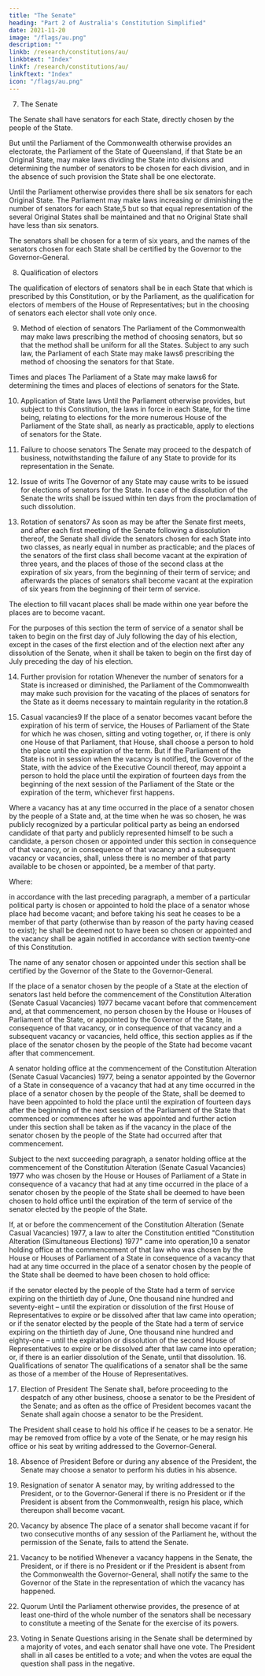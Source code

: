 ```yaml
---
title: "The Senate"
heading: "Part 2 of Australia's Constitution Simplified"
date: 2021-11-20
image: "/flags/au.png"
description: ""
linkb: /research/constitutions/au/
linkbtext: "Index"
linkf: /research/constitutions/au/
linkftext: "Index"
icon: "/flags/au.png"
---
```


7. The Senate

The Senate shall have senators for each State, directly chosen by the people of the State.<!-- , voting, until the Parliament otherwise provides, as one electorate. -->

But until the Parliament of the Commonwealth otherwise provides an electorate, the Parliament of the State of Queensland, if that State be an Original State, may make laws dividing the State into divisions and determining the number of senators to be chosen for each division, and in the absence of such provision the State shall be one electorate.

Until the Parliament otherwise provides there shall be six senators for each Original State. The Parliament may make laws increasing or diminishing the number of senators for each State,5 but so that equal representation of the several Original States shall be maintained and that no Original State shall have less than six senators.

The senators shall be chosen for a term of six years, and the names of the senators chosen for each State shall be certified by the Governor to the Governor-General.

8. Qualification of electors

The qualification of electors of senators shall be in each State that which is prescribed by this Constitution, or by the Parliament, as the qualification for electors of members of the House of Representatives; but in the choosing of senators each elector shall vote only once.

9. Method of election of senators
The Parliament of the Commonwealth may make laws prescribing the method of choosing senators, but so that the method shall be uniform for all the States. Subject to any such law, the Parliament of each State may make laws6 prescribing the method of choosing the senators for that State.

Times and places
The Parliament of a State may make laws6 for determining the times and places of elections of senators for the State.

10. Application of State laws
Until the Parliament otherwise provides, but subject to this Constitution, the laws in force in each State, for the time being, relating to elections for the more numerous House of the Parliament of the State shall, as nearly as practicable, apply to elections of senators for the State.

11. Failure to choose senators
The Senate may proceed to the despatch of business, notwithstanding the failure of any State to provide for its representation in the Senate.

12. Issue of writs
The Governor of any State may cause writs to be issued for elections of senators for the State. In case of the dissolution of the Senate the writs shall be issued within ten days from the proclamation of such dissolution.

13. Rotation of senators7
As soon as may be after the Senate first meets, and after each first meeting of the Senate following a dissolution thereof, the Senate shall divide the senators chosen for each State into two classes, as nearly equal in number as practicable; and the places of the senators of the first class shall become vacant at the expiration of three years, and the places of those of the second class at the expiration of six years, from the beginning of their term of service; and afterwards the places of senators shall become vacant at the expiration of six years from the beginning of their term of service.

The election to fill vacant places shall be made within one year before the places are to become vacant.

For the purposes of this section the term of service of a senator shall be taken to begin on the first day of July following the day of his election, except in the cases of the first election and of the election next after any dissolution of the Senate, when it shall be taken to begin on the first day of July preceding the day of his election.

14. Further provision for rotation
Whenever the number of senators for a State is increased or diminished, the Parliament of the Commonwealth may make such provision for the vacating of the places of senators for the State as it deems necessary to maintain regularity in the rotation.8

15. Casual vacancies9
If the place of a senator becomes vacant before the expiration of his term of service, the Houses of Parliament of the State for which he was chosen, sitting and voting together, or, if there is only one House of that Parliament, that House, shall choose a person to hold the place until the expiration of the term. But if the Parliament of the State is not in session when the vacancy is notified, the Governor of the State, with the advice of the Executive Council thereof, may appoint a person to hold the place until the expiration of fourteen days from the beginning of the next session of the Parliament of the State or the expiration of the term, whichever first happens.

Where a vacancy has at any time occurred in the place of a senator chosen by the people of a State and, at the time when he was so chosen, he was publicly recognized by a particular political party as being an endorsed candidate of that party and publicly represented himself to be such a candidate, a person chosen or appointed under this section in consequence of that vacancy, or in consequence of that vacancy and a subsequent vacancy or vacancies, shall, unless there is no member of that party available to be chosen or appointed, be a member of that party.

Where:

in accordance with the last preceding paragraph, a member of a particular political party is chosen or appointed to hold the place of a senator whose place had become vacant; and
before taking his seat he ceases to be a member of that party (otherwise than by reason of the party having ceased to exist);
he shall be deemed not to have been so chosen or appointed and the vacancy shall be again notified in accordance with section twenty-one of this Constitution.

The name of any senator chosen or appointed under this section shall be certified by the Governor of the State to the Governor-General.

If the place of a senator chosen by the people of a State at the election of senators last held before the commencement of the Constitution Alteration (Senate Casual Vacancies) 1977 became vacant before that commencement and, at that commencement, no person chosen by the House or Houses of Parliament of the State, or appointed by the Governor of the State, in consequence of that vacancy, or in consequence of that vacancy and a subsequent vacancy or vacancies, held office, this section applies as if the place of the senator chosen by the people of the State had become vacant after that commencement.

A senator holding office at the commencement of the Constitution Alteration (Senate Casual Vacancies) 1977, being a senator appointed by the Governor of a State in consequence of a vacancy that had at any time occurred in the place of a senator chosen by the people of the State, shall be deemed to have been appointed to hold the place until the expiration of fourteen days after the beginning of the next session of the Parliament of the State that commenced or commences after he was appointed and further action under this section shall be taken as if the vacancy in the place of the senator chosen by the people of the State had occurred after that commencement.

Subject to the next succeeding paragraph, a senator holding office at the commencement of the Constitution Alteration (Senate Casual Vacancies) 1977 who was chosen by the House or Houses of Parliament of a State in consequence of a vacancy that had at any time occurred in the place of a senator chosen by the people of the State shall be deemed to have been chosen to hold office until the expiration of the term of service of the senator elected by the people of the State.

If, at or before the commencement of the Constitution Alteration (Senate Casual Vacancies) 1977, a law to alter the Constitution entitled "Constitution Alteration (Simultaneous Elections) 1977" came into operation,10 a senator holding office at the commencement of that law who was chosen by the House or Houses of Parliament of a State in consequence of a vacancy that had at any time occurred in the place of a senator chosen by the people of the State shall be deemed to have been chosen to hold office:

if the senator elected by the people of the State had a term of service expiring on the thirtieth day of June, One thousand nine hundred and seventy-eight – until the expiration or dissolution of the first House of Representatives to expire or be dissolved after that law came into operation; or
if the senator elected by the people of the State had a term of service expiring on the thirtieth day of June, One thousand nine hundred and eighty-one – until the expiration or dissolution of the second House of Representatives to expire or be dissolved after that law came into operation; or, if there is an earlier dissolution of the Senate, until that dissolution.
16. Qualifications of senator
The qualifications of a senator shall be the same as those of a member of the House of Representatives.

17. Election of President
The Senate shall, before proceeding to the despatch of any other business, choose a senator to be the President of the Senate; and as often as the office of President becomes vacant the Senate shall again choose a senator to be the President.

The President shall cease to hold his office if he ceases to be a senator. He may be removed from office by a vote of the Senate, or he may resign his office or his seat by writing addressed to the Governor-General.

18. Absence of President
Before or during any absence of the President, the Senate may choose a senator to perform his duties in his absence.

19. Resignation of senator
A senator may, by writing addressed to the President, or to the Governor-General if there is no President or if the President is absent from the Commonwealth, resign his place, which thereupon shall become vacant.

20. Vacancy by absence
The place of a senator shall become vacant if for two consecutive months of any session of the Parliament he, without the permission of the Senate, fails to attend the Senate.

21. Vacancy to be notified
Whenever a vacancy happens in the Senate, the President, or if there is no President or if the President is absent from the Commonwealth the Governor-General, shall notify the same to the Governor of the State in the representation of which the vacancy has happened.

22. Quorum
Until the Parliament otherwise provides, the presence of at least one-third of the whole number of the senators shall be necessary to constitute a meeting of the Senate for the exercise of its powers.

23. Voting in Senate
Questions arising in the Senate shall be determined by a majority of votes, and each senator shall have one vote. The President shall in all cases be entitled to a vote; and when the votes are equal the question shall pass in the negative.